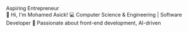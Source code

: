 Aspiring Entrepreneur<br>
👋 Hi, I'm Mohamed Asick!
💻 Computer Science & Engineering | Software Developer
🚀 Passionate about front-end development, AI-driven
